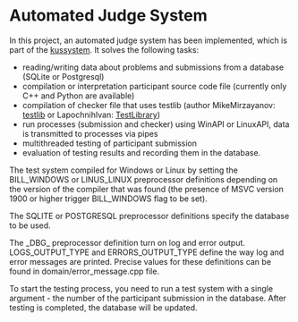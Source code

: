 # Automated Judge System

In this project, an automated judge system has been implemented, which is part of the [kussystem](https://kussystem.ru). It solves the following tasks: 
 - reading/writing data about problems and submissions from a database (SQLite or Postgresql)
 - compilation or interpretation participant source code file (currently only C++ and Python are available)
 - compilation  of checker file that uses testlib (author MikeMirzayanov: [testlib](https://github.com/MikeMirzayanov/testlib) or LapochnihIvan: [TestLibrary](https://github.com/LapochnihIvan/TestLibrary))
 - run processes (submission and checker) using WinAPI or LinuxAPI, data is transmitted to processes via pipes
 - multithreaded testing of participant submission
 - evaluation of testing results and recording them in the database.
 
The test system compiled for Windows or Linux by setting the BILL_WINDOWS or LINUS_LINUX preprocessor definitions depending on the version of the compiler that was found (the presence of MSVC version 1900 or higher trigger BILL_WINDOWS flag to be set). 

The SQLITE or POSTGRESQL preprocessor definitions specify the database to be used. 

The \_DBG\_ preprocessor definition turn on log and error output. LOGS_OUTPUT_TYPE and ERRORS_OUTPUT_TYPE define the way log and error messages are printed. Precise values for these definitions can be found in domain/error_message.cpp file. 

To start the testing process, you need to run a test system with a single argument - the number of the participant submission in the database. After testing is completed, the database will be updated.
